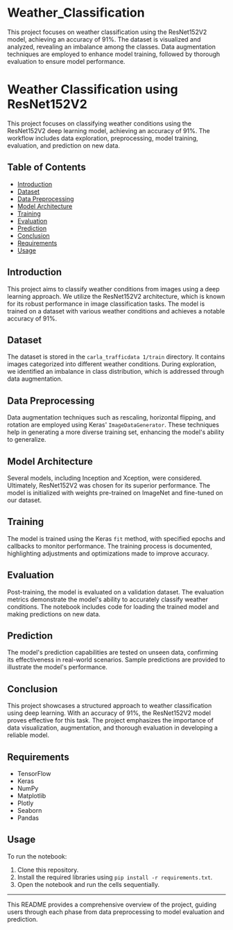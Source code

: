 # Weather_Classification
This project focuses on weather classification using the ResNet152V2 model, achieving an accuracy of 91%. The dataset is visualized and analyzed, revealing an imbalance among the classes. Data augmentation techniques are employed to enhance model training, followed by thorough evaluation to ensure model performance.



# Weather Classification using ResNet152V2

This project focuses on classifying weather conditions using the ResNet152V2 deep learning model, achieving an accuracy of 91%. The workflow includes data exploration, preprocessing, model training, evaluation, and prediction on new data.

## Table of Contents
- [Introduction](#introduction)
- [Dataset](#dataset)
- [Data Preprocessing](#data-preprocessing)
- [Model Architecture](#model-architecture)
- [Training](#training)
- [Evaluation](#evaluation)
- [Prediction](#prediction)
- [Conclusion](#conclusion)
- [Requirements](#requirements)
- [Usage](#usage)

## Introduction
This project aims to classify weather conditions from images using a deep learning approach. We utilize the ResNet152V2 architecture, which is known for its robust performance in image classification tasks. The model is trained on a dataset with various weather conditions and achieves a notable accuracy of 91%.

## Dataset
The dataset is stored in the `carla_trafficdata 1/train` directory. It contains images categorized into different weather conditions. During exploration, we identified an imbalance in class distribution, which is addressed through data augmentation.

## Data Preprocessing
Data augmentation techniques such as rescaling, horizontal flipping, and rotation are employed using Keras' `ImageDataGenerator`. These techniques help in generating a more diverse training set, enhancing the model's ability to generalize.

## Model Architecture
Several models, including Inception and Xception, were considered. Ultimately, ResNet152V2 was chosen for its superior performance. The model is initialized with weights pre-trained on ImageNet and fine-tuned on our dataset.

## Training
The model is trained using the Keras `fit` method, with specified epochs and callbacks to monitor performance. The training process is documented, highlighting adjustments and optimizations made to improve accuracy.

## Evaluation
Post-training, the model is evaluated on a validation dataset. The evaluation metrics demonstrate the model's ability to accurately classify weather conditions. The notebook includes code for loading the trained model and making predictions on new data.

## Prediction
The model's prediction capabilities are tested on unseen data, confirming its effectiveness in real-world scenarios. Sample predictions are provided to illustrate the model's performance.

## Conclusion
This project showcases a structured approach to weather classification using deep learning. With an accuracy of 91%, the ResNet152V2 model proves effective for this task. The project emphasizes the importance of data visualization, augmentation, and thorough evaluation in developing a reliable model.

## Requirements
- TensorFlow
- Keras
- NumPy
- Matplotlib
- Plotly
- Seaborn
- Pandas

## Usage
To run the notebook:
1. Clone this repository.
2. Install the required libraries using `pip install -r requirements.txt`.
3. Open the notebook and run the cells sequentially.

---

This README provides a comprehensive overview of the project, guiding users through each phase from data preprocessing to model evaluation and prediction.

